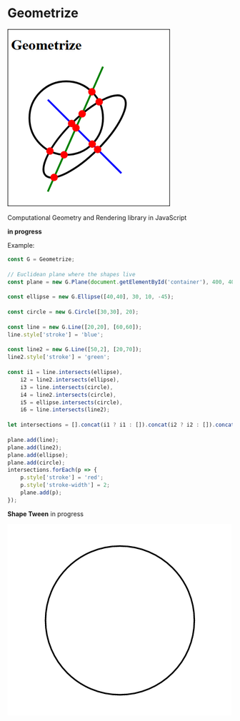 # Geometrize

![Geometrize](/geometrize.png)

Computational Geometry and Rendering library in JavaScript

**in progress**

Example:

```javascript
const G = Geometrize;

// Euclidean plane where the shapes live
const plane = new G.Plane(document.getElementById('container'), 400, 400);

const ellipse = new G.Ellipse([40,40], 30, 10, -45);

const circle = new G.Circle([30,30], 20);

const line = new G.Line([20,20], [60,60]);
line.style['stroke'] = 'blue';

const line2 = new G.Line([50,2], [20,70]);
line2.style['stroke'] = 'green';

const i1 = line.intersects(ellipse),
    i2 = line2.intersects(ellipse),
    i3 = line.intersects(circle),
    i4 = line2.intersects(circle),
    i5 = ellipse.intersects(circle),
    i6 = line.intersects(line2);

let intersections = [].concat(i1 ? i1 : []).concat(i2 ? i2 : []).concat(i3 ? i3 : []).concat(i4 ? i4 : []).concat(i5 ? i5 : []).concat(i6 ? i6 : []);

plane.add(line);
plane.add(line2);
plane.add(ellipse);
plane.add(circle);
intersections.forEach(p => {
    p.style['stroke'] = 'red';
    p.style['stroke-width'] = 2;
    plane.add(p);
});
```

**Shape Tween** in progress

![circle to square tween](/shapetween.gif)
